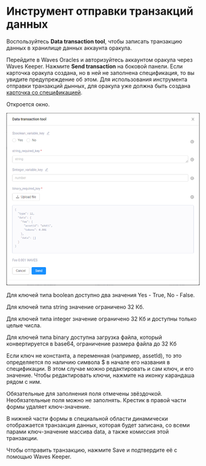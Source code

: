 # Инструмент отправки транзакций данных

Воспользуйтесь **Data transaction tool**, чтобы записать транзакцию данных в хранилище данных аккаунта оракула.

Перейдите в Waves Oracles и авторизуйтесь аккаунтом оракула через Waves Keeper. Нажмите **Send transaction** на боковой панели. Если карточка оракула создана, но в ней не заполнена спецификация, то вы увидите предупреждение об этом. Для использования инструмента отправки транзакций дынных, для оракула уже должна быть создана [карточка со спецификацией](/ru/ecosystem/waves-oracles/create-an-oracle-card-with-waves-oracle.md).

Откроется окно.

![](./_assets/data_transaction_tool.png)

Для ключей типа boolean доступно два значения Yes - True, No - False.

Для ключей типа string значение ограничено 32 Кб.

Для ключей типа integer значение ограничено 32 Кб и доступны только целые числа.

Для ключей типа binary доступна загрузка файла, который конвертируется в base64, ограничение размера файла до 32 Кб

Если ключ не константа, а переменная (например, assetId), то это определяется по наличию символа $ в начале его названия в спецификации. В этом случае можно редактировать и сам ключ, и его значение. Чтобы редактировать ключи, нажмите на иконку карандаша рядом с ним.

Обязательные для заполнения поля отмечены звёздочкой. Необязательные поля можно не заполнять. Крестик в правой части формы удаляет ключ-значение.

В нижней части формы в специальной области динамически отображается транзакция данных, которая будет записана, со всеми парами ключ-значение массива data, а также комиссия этой транзакции.

Чтобы отправить транзакцию, нажмите Save и подтвердите её с помощью Waves Keeper.

